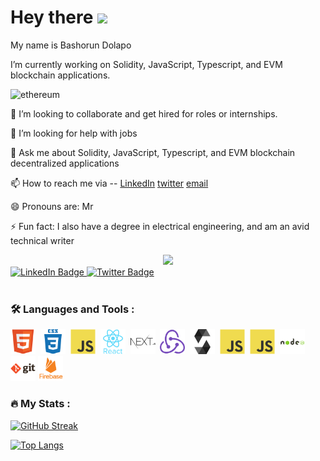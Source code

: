 <h1>
  Hey there
  <img src="https://media.giphy.com/media/hvRJCLFzcasrR4ia7z/giphy.gif" width="30px"/>
</h1>

My name is Bashorun Dolapo

I’m currently working on Solidity, JavaScript, Typescript, and EVM blockchain applications.

![ethereum](https://ethereum.org/static/28214bb68eb5445dcb063a72535bc90c/f51a3/hero.png)

👯 I’m looking to collaborate and get hired for roles or internships.

🤔 I’m looking for help with jobs

💬 Ask me about Solidity, JavaScript, Typescript, and EVM blockchain decentralized applications

📫 How to reach me via -- [LinkedIn](https://www.linkedin.com/in/dolapo-bashorun-8b5164225/) [twitter](https://twitter.com/the_transistorr) [email]()

😄 Pronouns are: Mr

⚡ Fun fact: I also have a degree in electrical engineering, and am an avid technical writer

<div id="header" align="center">
  <img src="https://media.giphy.com/media/M9gbBd9nbDrOTu1Mqx/giphy.gif" width="100"/>
</div>

<div id="badges">
  <a href="[my-linkedin-URL](https://www.linkedin.com/in/dolapo-bashorun-8b5164225/)">
    <img src="https://img.shields.io/badge/LinkedIn-blue?style=for-the-badge&logo=linkedin&logoColor=white" alt="LinkedIn Badge"/>
  </a>
  <a href="[my-twitter-URL](https://twitter.com/the_transistorr)">
    <img src="https://img.shields.io/badge/Twitter-blue?style=for-the-badge&logo=twitter&logoColor=white" alt="Twitter Badge"/>
  </a>
</div>

<img src="https://komarev.com/ghpvc/?username=codebydolapo&style=flat-square&color=blue" alt=""/>


### :hammer_and_wrench: Languages and Tools :

<div>
  <img src="https://github.com/devicons/devicon/blob/master/icons/html5/html5-original.svg" title="HTML5" alt="HTML" width="40" height="40"/>&nbsp;
  <img src="https://github.com/devicons/devicon/blob/master/icons/css3/css3-plain-wordmark.svg"  title="CSS3" alt="CSS" width="40" height="40"/>&nbsp;
  <img src="https://github.com/devicons/devicon/blob/master/icons/javascript/javascript-original.svg" title="JavaScript" alt="JavaScript" width="40" height="40"/>&nbsp;
  <img src="https://github.com/devicons/devicon/blob/master/icons/react/react-original-wordmark.svg" title="React" alt="React" width="40" height="40"/>&nbsp;
  <img src="https://github.com/devicons/devicon/blob/master/icons/nextjs/nextjs-original-wordmark.svg" title="Next Js" alt="Next" width="40" height="40"/>&nbsp;
    <img src="https://github.com/devicons/devicon/blob/master/icons/redux/redux-original.svg" title="Redux" alt="Redux " width="40" height="40"/>&nbsp;
  <img src="https://github.com/devicons/devicon/blob/master/icons/solidity/solidity-original.svg" title="Solidity" alt="Solidity" width="40" height="40"/>&nbsp;
  <img src="https://github.com/devicons/devicon/blob/master/icons/javascript/javascript-original.svg" title="Hardhat" alt="Hardhat" width="40" height="40"/>&nbsp;
  <img src="https://github.com/devicons/devicon/blob/master/icons/javascript/javascript-original.svg" title="Ethers" alt="Ethers" width="40" height="40"/>&nbsp;
  <img src="https://github.com/devicons/devicon/blob/master/icons/nodejs/nodejs-original-wordmark.svg" title="NodeJS" alt="NodeJS" width="40" height="40"/>&nbsp;
  <img src="https://github.com/devicons/devicon/blob/master/icons/git/git-original-wordmark.svg" title="Git" **alt="Git" width="40" height="40"/>
  <img src="https://github.com/devicons/devicon/blob/master/icons/firebase/firebase-plain-wordmark.svg" title="Firebase" alt="Firebase" width="40" height="40"/>&nbsp;
</div>


### :fire: My Stats :

[![GitHub Streak](http://github-readme-streak-stats.herokuapp.com?user=https://github.com/codebydolapo/&theme=dark&background=000000)](https://git.io/streak-stats)

[![Top Langs](https://github-readme-stats.vercel.app/api/top-langs/?username=https://github.com/codebydolapo/)](https://github.com/anuraghazra/github-readme-stats)





